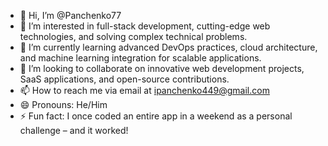 - 👋 Hi, I’m @Panchenko77
- 👀 I’m interested in full-stack development, cutting-edge web technologies, and solving complex technical problems.
- 🌱 I’m currently learning advanced DevOps practices, cloud architecture, and machine learning integration for scalable applications.
- 💞️ I’m looking to collaborate on innovative web development projects, SaaS applications, and open-source contributions.
- 📫 How to reach me via email at ipanchenko449@gmail.com
- 😄 Pronouns: He/Him
- ⚡ Fun fact: I once coded an entire app in a weekend as a personal challenge – and it worked!
